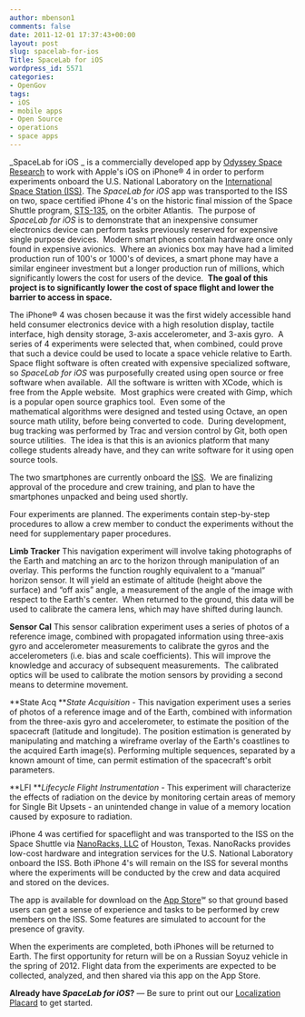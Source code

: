 ```yaml
---
author: mbenson1
comments: false
date: 2011-12-01 17:37:43+00:00
layout: post
slug: spacelab-for-ios
Title: SpaceLab for iOS
wordpress_id: 5571
categories:
- OpenGov
tags:
- iOS
- mobile apps
- Open Source
- operations
- space apps
---
```


_SpaceLab for iOS _ is a commercially developed app by [Odyssey Space Research](http://www.odysseysr.com) to work with Apple's iOS on iPhone® 4 in order to perform experiments onboard the U.S. National Laboratory on the [International Space Station (ISS)](http://www.nasa.gov/mission_pages/station/research/news.html). The _SpaceLab for iOS_ app was transported to the ISS on two, space certified iPhone 4's on the historic final mission of the Space Shuttle program, [STS-135](http://www.nasa.gov/mission_pages/shuttle/shuttlemissions/sts135/index.html), on the orbiter Atlantis.  The purpose of _SpaceLab for iOS_ is to demonstrate that an inexpensive consumer electronics device can perform tasks previously reserved for expensive single purpose devices.  Modern smart phones contain hardware once only found in expensive avionics.  Where an avionics box may have had a limited production run of 100's or 1000's of devices, a smart phone may have a similar engineer investment but a longer production run of millions, which significantly lowers the cost for users of the device.  **The goal of this project is to significantly lower the cost of space flight and lower the barrier to access in space.**

The iPhone® 4 was chosen because it was the first widely accessible hand held consumer electronics device with a high resolution display, tactile interface, high density storage, 3-axis accelerometer, and 3-axis gyro.  A series of 4 experiments were selected that, when combined, could prove that such a device could be used to locate a space vehicle relative to Earth.  Space flight software is often created with expensive specialized software, so _SpaceLab for iOS_ was purposefully created using open source or free software when available.  All the software is written with XCode, which is free from the Apple website.  Most graphics were created with Gimp, which is a popular open source graphics tool.  Even some of the mathematical algorithms were designed and tested using Octave, an open source math utility, before being converted to code.  During development, bug tracking was performed by Trac and version control by Git, both open source utilities.  The idea is that this is an avionics platform that many college students already have, and they can write software for it using open source tools.

The two smartphones are currently onboard the [ISS](http://www.nasa.gov/mission_pages/station/research/news.html).  We are finalizing approval of the procedure and crew training, and plan to have the smartphones unpacked and being used shortly.

Four experiments are planned. The experiments contain step-by-step procedures to allow a crew member to conduct the experiments without the need for supplementary paper procedures.

**Limb Tracker** This navigation experiment will involve taking photographs of the Earth and matching an arc to the horizon through manipulation of an overlay. This performs the function roughly equivalent to a “manual” horizon sensor. It will yield an estimate of altitude (height above the surface) and “off axis” angle, a measurement of the angle of the image with respect to the Earth's center.  When returned to the ground, this data will be used to calibrate the camera lens, which may have shifted during launch.

**Sensor Cal** This sensor calibration experiment uses a series of photos of a reference image, combined with propagated information using three-axis gyro and accelerometer measurements to calibrate the gyros and the accelerometers (i.e. bias and scale coefficients). This will improve the knowledge and accuracy of subsequent measurements.  The calibrated optics will be used to calibrate the motion sensors by providing a second means to determine movement.

**State Acq **_State Acquisition_ - This navigation experiment uses a series of photos of a reference image and of the Earth, combined with information from the three-axis gyro and accelerometer, to estimate the position of the spacecraft (latitude and longitude). The position estimation is generated by manipulating and matching a wireframe overlay of the Earth's coastlines to the acquired Earth image(s). Performing multiple sequences, separated by a known amount of time, can permit estimation of the spacecraft's orbit parameters.

**LFI **_Lifecycle Flight Instrumentation_ - This experiment will characterize the effects of radiation on the device by monitoring certain areas of memory for Single Bit Upsets - an unintended change in value of a memory location caused by exposure to radiation.

iPhone 4 was certified for spaceflight and was transported to the ISS on the Space Shuttle via [NanoRacks, LLC](http://nanoracks.com/) of Houston, Texas. NanoRacks provides low-cost hardware and integration services for the U.S. National Laboratory onboard the ISS. Both iPhone 4's will remain on the ISS for several months where the experiments will be conducted by the crew and data acquired and stored on the devices.

The app is available for download on the [App Store](http://itunes.apple.com/us/app/spacelab-for-ios/id441829040?mt=8&ls=1)℠ so that ground based users can get a sense of experience and tasks to be performed by crew members on the ISS. Some features are simulated to account for the presence of gravity.

When the experiments are completed, both iPhones will be returned to Earth. The first opportunity for return will be on a Russian Soyuz vehicle in the spring of 2012. Flight data from the experiments are expected to be collected, analyzed, and then shared via this app on the App Store.

**Already have _SpaceLab for iOS_?** — Be sure to print out our [Localization Placard](http://www.odysseysr.com/spacelab/placard.html) to get started.
